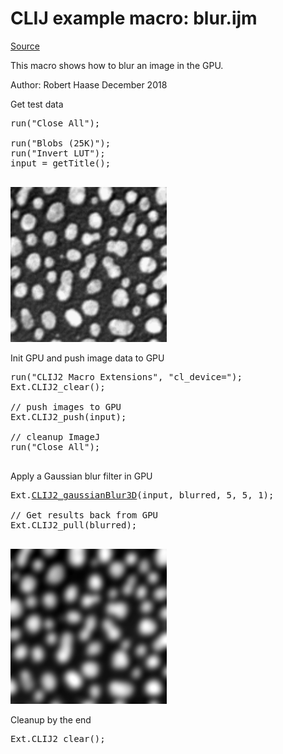

# CLIJ example macro: blur.ijm

[Source](https://github.com/clij/clij2-docs/tree/master/src/main/macro/blur.ijm)

This macro shows how to blur an image in the GPU.

Author: Robert Haase
December 2018

Get test data

<pre class="highlight">
run("Close All");

run("Blobs (25K)");
run("Invert LUT");
input = getTitle();

</pre>
<a href="image_1587651220246.png"><img src="image_1587651220246.png" width="250" alt="blobs.gif"/></a>

Init GPU
 and push image data to GPU

<pre class="highlight">
run("CLIJ2 Macro Extensions", "cl_device=");
Ext.CLIJ2_clear();

// push images to GPU
Ext.CLIJ2_push(input);

// cleanup ImageJ
run("Close All");

</pre>

Apply a Gaussian blur filter in GPU

<pre class="highlight">
Ext.<a href="https://clij.github.io/clij2-docs/reference_gaussianBlur3D">CLIJ2_gaussianBlur3D</a>(input, blurred, 5, 5, 1);

// Get results back from GPU
Ext.CLIJ2_pull(blurred);

</pre>
<a href="image_1587651221795.png"><img src="image_1587651221795.png" width="250" alt="CLIJ2_gaussianBlur3D_result125"/></a>

Cleanup by the end

<pre class="highlight">
Ext.CLIJ2_clear();
</pre>




